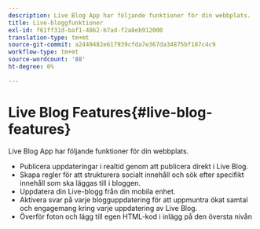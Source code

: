 ```yaml
---
description: Live Blog App har följande funktioner för din webbplats.
title: Live-bloggfunktioner
exl-id: f61ff31d-baf1-4862-b7ad-f2a8eb912000
translation-type: tm+mt
source-git-commit: a2449482e617939cfda7e367da34875bf187c4c9
workflow-type: tm+mt
source-wordcount: '88'
ht-degree: 0%

---
```


# Live Blog Features{#live-blog-features}

Live Blog App har följande funktioner för din webbplats.



* Publicera uppdateringar i realtid genom att publicera direkt i Live Blog.
* Skapa regler för att strukturera socialt innehåll och sök efter specifikt innehåll som ska läggas till i bloggen.
* Uppdatera din Live-blogg från din mobila enhet.
* Aktivera svar på varje blogguppdatering för att uppmuntra ökat samtal och engagemang kring varje uppdatering av Live Blog.
* Överför foton och lägg till egen HTML-kod i inlägg på den översta nivån
